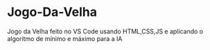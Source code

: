 # Jogo-Da-Velha
Jogo da Velha feito no VS Code usando HTML,CSS,JS e aplicando o algoritmo de mínimo e máximo para a IA
